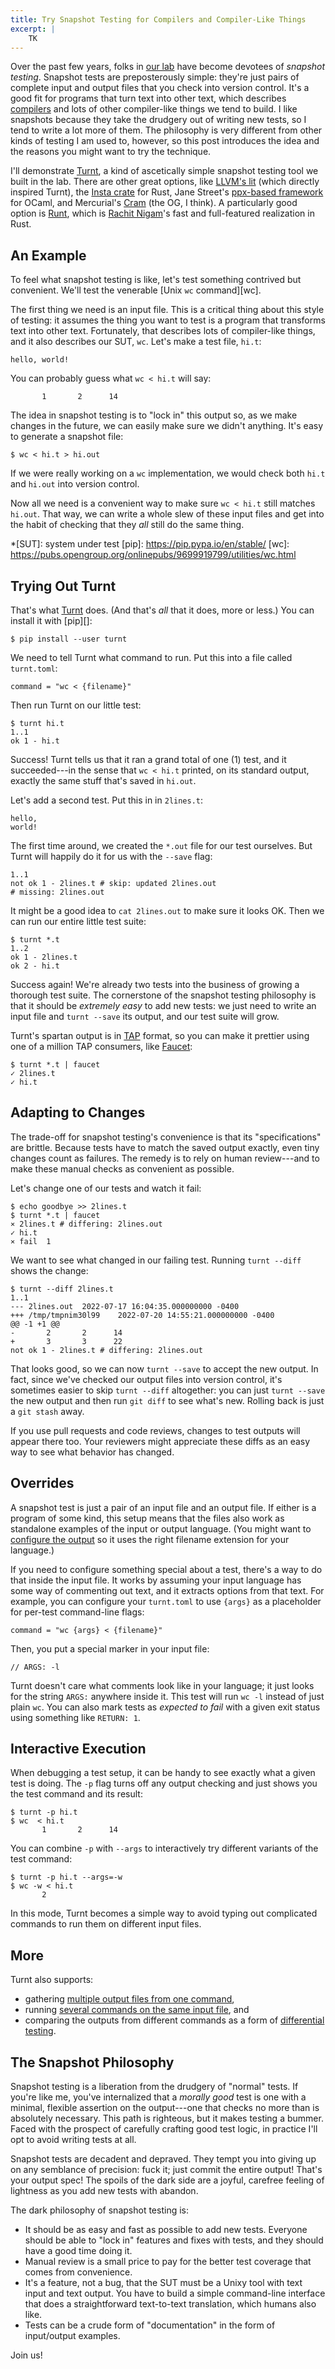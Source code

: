 ```yaml
---
title: Try Snapshot Testing for Compilers and Compiler-Like Things
excerpt: |
    TK
---
```

Over the past few years, folks in [our lab][capra] have become devotees of *snapshot testing*.
Snapshot tests are preposterously simple: they're just pairs of complete input and output files that you check into version control.
It's a good fit for programs that turn text into other text, which describes [compilers][borretti] and lots of other compiler-like things we tend to build.
I like snapshots because they take the drudgery out of writing new tests, so I tend to write a lot more of them.
The philosophy is very different from other kinds of testing I am used to, however, so this post introduces the idea and the reasons you might want to try the technique.

I'll demonstrate [Turnt][], a kind of ascetically simple snapshot testing tool we built in the lab.
There are other great options, like [LLVM's lit][lit] (which directly inspired Turnt),
the [Insta crate][insta] for Rust,
Jane Street's [ppx-based framework][ppx-expect] for OCaml,
and Mercurial's [Cram][] (the OG, I think).
A particularly good option is [Runt][], which is [Rachit Nigam][rachit]'s fast and full-featured realization in Rust.

[lit]: https://llvm.org/docs/CommandGuide/lit.html
[cram]: https://bitheap.org/cram/
[runt]: https://github.com/rachitnigam/runt
[turnt]: https://github.com/cucapra/turnt
[insta]: https://insta.rs
[capra]: https://capra.cs.cornell.edu
[turnt]: https://github.com/cucapra/turnt
[ppx-expect]: https://github.com/janestreet/ppx_expect
[rachit]: https://rachitnigam.com
[borretti]: https://borretti.me/article/lessons-writing-compiler#tests

## An Example

To feel what snapshot testing is like, let's test something contrived but convenient.
We'll test the venerable [Unix `wc` command][wc].

The first thing we need is an input file.
This is a critical thing about this style of testing: it assumes the thing you want to test is a program that transforms text into other text.
Fortunately, that describes lots of compiler-like things, and it also describes our SUT, `wc`.
Let's make a test file, `hi.t`:

    hello, world!

You can probably guess what `wc < hi.t` will say:

           1       2      14

The idea in snapshot testing is to "lock in" this output so, as we make changes in the future, we can easily make sure we didn't anything.
It's easy to generate a snapshot file:

    $ wc < hi.t > hi.out

If we were really working on a `wc` implementation, we would check both `hi.t` and `hi.out` into version control.

Now all we need is a convenient way to make sure `wc < hi.t` still matches `hi.out`.
That way, we can write a whole slew of these input files and get into the habit of checking that they *all* still do the same thing.

*[SUT]: system under test
[pip]: https://pip.pypa.io/en/stable/
[wc]: https://pubs.opengroup.org/onlinepubs/9699919799/utilities/wc.html

## Trying Out Turnt

That's what [Turnt][] does.
(And that's *all* that it does, more or less.)
You can install it with [pip][]:

    $ pip install --user turnt

We need to tell Turnt what command to run.
Put this into a file called `turnt.toml`:

    command = "wc < {filename}"

Then run Turnt on our little test:

    $ turnt hi.t
    1..1
    ok 1 - hi.t

Success!
Turnt tells us that it ran a grand total of one (1) test, and it succeeded---in the sense that `wc < hi.t` printed, on its standard output, exactly the same stuff that's saved in `hi.out`.

Let's add a second test.
Put this in in `2lines.t`:

    hello,
    world!

The first time around, we created the `*.out` file for our test ourselves.
But Turnt will happily do it for us with the `--save` flag:

    1..1
    not ok 1 - 2lines.t # skip: updated 2lines.out
    # missing: 2lines.out

It might be a good idea to `cat 2lines.out` to make sure it looks OK.
Then we can run our entire little test suite:

    $ turnt *.t
    1..2
    ok 1 - 2lines.t
    ok 2 - hi.t

Success again!
We're already two tests into the business of growing a thorough test suite.
The cornerstone of the snapshot testing philosophy is that it should be *extremely easy* to add new tests:
we just need to write an input file and `turnt --save` its output, and our test suite will grow.

Turnt's spartan output is in [TAP][] format, so you can make it prettier using one of a million TAP consumers, like [Faucet][]:

<pre><code>$ turnt *.t | faucet
<span class="ansi-green">✓ 2lines.t
✓ hi.t</span></code></pre>

[tap]: https://testanything.org
[faucet]: https://github.com/substack/faucet

## Adapting to Changes

The trade-off for snapshot testing's convenience is that its "specifications" are brittle.
Because tests have to match the saved output exactly, even tiny changes count as failures.
The remedy is to rely on human review---and to make these manual checks as convenient as possible.

Let's change one of our tests and watch it fail:

<pre><code>$ echo goodbye >> 2lines.t
$ turnt *.t | faucet
<span class="ansi-red">⨯ 2lines.t # differing: 2lines.out</span>
<span class="ansi-green">✓ hi.t</span>
<span class="ansi-red">⨯ fail  1</span></code></pre>

We want to see what changed in our failing test.
Running `turnt --diff` shows the change:

    $ turnt --diff 2lines.t
    1..1
    --- 2lines.out	2022-07-17 16:04:35.000000000 -0400
    +++ /tmp/tmpnim30l99	2022-07-20 14:55:21.000000000 -0400
    @@ -1 +1 @@
    -       2       2      14
    +       3       3      22
    not ok 1 - 2lines.t # differing: 2lines.out

That looks good, so we can now `turnt --save` to accept the new output.
In fact, since we've checked our output files into version control, it's sometimes easier to skip `turnt --diff` altogether:
you can just `turnt --save` the new output and then run `git diff` to see what's new.
Rolling back is just a `git stash` away.

If you use pull requests and code reviews, changes to test outputs will appear there too.
Your reviewers might appreciate these diffs as an easy way to see what behavior has changed.

## Overrides

A snapshot test is just a pair of an input file and an output file.
If either is a program of some kind, this setup means that the files also work as standalone examples of the input or output language.
(You might want to [configure the output][turnt-output] so it uses the right filename extension for your language.)

If you need to configure something special about a test, there's a way to do that inside the input file.
It works by assuming your input language has some way of commenting out text, and it extracts options from that text.
For example, you can configure your `turnt.toml` to use `{args}` as a placeholder for per-test command-line flags:

    command = "wc {args} < {filename}"

Then, you put a special marker in your input file:

    // ARGS: -l

Turnt doesn't care what comments look like in your language; it just looks for the string `ARGS:` anywhere inside it.
This test will run `wc -l` instead of just plain `wc`.
You can also mark tests as *expected to fail* with a given exit status using something like `RETURN: 1`.

## Interactive Execution

When debugging a test setup, it can be handy to see exactly what a given test is doing.
The `-p` flag turns off any output checking and just shows you the test command and its result:

    $ turnt -p hi.t
    $ wc  < hi.t
           1       2      14

You can combine `-p` with `--args` to interactively try different variants of the test command:

    $ turnt -p hi.t --args=-w
    $ wc -w < hi.t
           2

In this mode, Turnt becomes a simple way to avoid typing out complicated commands to run them on different input files.

## More

Turnt also supports:

* gathering [multiple output files from one command][turnt-output],
* running [several commands on the same input file][turnt-env], and
* comparing the outputs from different commands as a form of [differential testing][difftest].

[turnt-output]: https://github.com/cucapra/turnt#output
[turnt-env]: https://github.com/cucapra/turnt#multiple-environments
[difftest]: https://en.wikipedia.org/wiki/Differential_testing

## The Snapshot Philosophy

Snapshot testing is a liberation from the drudgery of "normal" tests.
If you're like me, you've internalized that a *morally good* test is one with a minimal, flexible assertion on the output---one that checks no more than is absolutely necessary.
This path is righteous, but it makes testing a bummer.
Faced with the prospect of carefully crafting good test logic, in practice I'll opt to avoid writing tests at all.

Snapshot tests are decadent and depraved.
They tempt you into giving up on any semblance of precision: fuck it; just commit the entire output!
That's your output spec!
The spoils of the dark side are a joyful, carefree feeling of lightness as you add new tests with abandon.

The dark philosophy of snapshot testing is:

* It should be as easy and fast as possible to add new tests.
  Everyone should be able to "lock in" features and fixes with tests, and they should have a good time doing it.
* Manual review is a small price to pay for the better test coverage that comes from convenience.
* It's a feature, not a bug, that the SUT must be a Unixy tool with text input and text output.
  You have to build a simple command-line interface that does a straightforward text-to-text translation, which humans also like.
* Tests can be a crude form of "documentation" in the form of input/output examples.

Join us!
